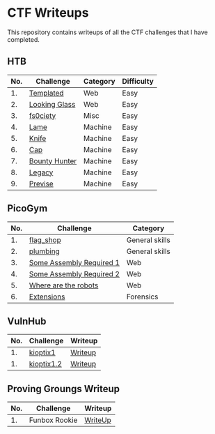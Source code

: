 # CTF Writeups

This repository contains writeups of all the CTF challenges that I have completed.

## HTB

| No. | Challenge | Category | Difficulty |
|-----|--------------|------------------|------------------|
| 1.	| [Templated](https://github.com/joelczk/CTF/blob/main/HTB/templated.md)|Web|Easy|
| 2.	| [Looking Glass](https://github.com/joelczk/CTF/blob/main/HTB/looking_glass.md)|Web|Easy|
| 3.	| [fs0ciety](https://github.com/joelczk/CTF/blob/main/HTB/fsociety.md)|Misc|Easy|
| 4.	| [Lame](https://github.com/joelczk/writeups/blob/main/HTB/Lame.md)|Machine|Easy|
| 5.	| [Knife](https://github.com/joelczk/writeups/blob/main/HTB/Knife.md)|Machine|Easy|
| 6.	| [Cap](https://github.com/joelczk/writeups/blob/main/HTB/Cap.md)|Machine|Easy|
| 7.	| [Bounty Hunter](https://github.com/joelczk/writeups/blob/main/HTB/Bounty%20Hunter.md)|Machine|Easy|
| 8.	| [Legacy](https://github.com/joelczk/writeups/blob/main/HTB/Legacy.md)|Machine|Easy|
| 9.  | [Previse](https://github.com/joelczk/writeups/blob/main/HTB/Previse.md)|Machine|Easy|

## PicoGym
| No. | Challenge | Category |
|-----|------------------|----------------------|
| 1.	| [flag_shop](https://github.com/joelczk/CTF/blob/main/PicoGym/write-ups/flag_shop.md/)|General skills|
| 2.	| [plumbing](https://github.com/joelczk/CTF/blob/main/PicoGym/write-ups/plumbing.md/)|General skills|
| 3.	| [Some Assembly Required 1](https://github.com/joelczk/CTF/blob/main/PicoGym/write-ups/assembly1.md/)|Web|
| 4.	| [Some Assembly Required 2](https://github.com/joelczk/CTF/blob/main/PicoGym/write-ups/assembly2.md)|Web|
| 5.	| [Where are the robots](https://github.com/joelczk/CTF/blob/main/PicoGym/write-ups/robots.md)|Web|
| 6.	| [Extensions](https://github.com/joelczk/CTF/blob/main/PicoGym/write-ups/extensions.md)|Forensics|

## VulnHub
| No. | Challenge | Writeup |
|-----|------------------|----------------------|
| 1.	| [kioptix1](https://www.vulnhub.com/entry/kioptrix-level-1-1,22/)|[Writeup](https://github.com/joelczk/CTF/blob/main/VulnHub/kioptix1.pdf)|
| 1.	| [kioptix1.2](https://www.vulnhub.com/entry/kioptrix-level-12-3,24/)|[Writeup](https://github.com/joelczk/CTF/blob/main/VulnHub/kioptrix1.2.pdf)|

## Proving Groungs Writeup
| No. | Challenge | Writeup |
|-----|------------------|----------------------|
| 1.	|Funbox Rookie|[WriteUp](https://github.com/joelczk/writeups/blob/main/Proving%20Grounds/Funbox%20Rookie.md)|
